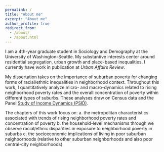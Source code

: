 ```yaml
---
permalink: /
title: "About me"
excerpt: "About me"
author_profile: true
redirect_from: 
  - /about/
  - /about.html
---
```


I am a 4th-year graduate student in Sociology and Demography at the University of Washington-Seattle. My substantive interests center around residential segregation, urban growth and place-based inequalities. I currently have work in publication at _Urban Affairs Review_.

My dissertation takes on the importance of suburban poverty for changing forms of racial/ethnic inequalities in neighborhood context. Throughout this work, I quantitatively analyze micro- and macro-dynamics related to rising neighborhood poverty rates and the overall concentration of poverty within different types of suburbs. These analyses draw on Census data and the Panel [Study of Income Dynamics (PSID)](psid.org). 

The chapters of this work focus on:
  a. the metropolitan characteristics associated with trends of rising neighborhood poverty rates and concentration of poverty
  b. the household-level mechanisms through we observe racial/ethnic disparities in exposure to neighborhood poverty in suburbs 
  c. the socioeconomic implications of living in poor suburban neighborhoods (relative to other suburban neighborhoods and also poor central-city neighborhoods).

